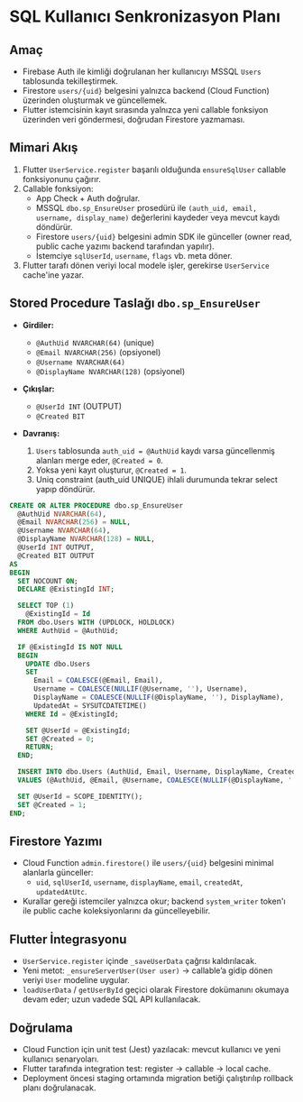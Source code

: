 # SQL Kullanıcı Senkronizasyon Planı

## Amaç
- Firebase Auth ile kimliği doğrulanan her kullanıcıyı MSSQL `Users` tablosunda tekilleştirmek.
- Firestore `users/{uid}` belgesini yalnızca backend (Cloud Function) üzerinden oluşturmak ve güncellemek.
- Flutter istemcisinin kayıt sırasında yalnızca yeni callable fonksiyon üzerinden veri göndermesi, doğrudan Firestore yazmaması.

## Mimari Akış
1. Flutter `UserService.register` başarılı olduğunda `ensureSqlUser` callable fonksiyonunu çağırır.
2. Callable fonksiyon:
   - App Check + Auth doğrular.
   - MSSQL `dbo.sp_EnsureUser` prosedürü ile `(auth_uid, email, username, display_name)` değerlerini kaydeder veya mevcut kaydı döndürür.
   - Firestore `users/{uid}` belgesini admin SDK ile günceller (owner read, public cache yazımı backend tarafından yapılır).
   - İstemciye `sqlUserId`, `username`, `flags` vb. meta döner.
3. Flutter tarafı dönen veriyi local modele işler, gerekirse `UserService` cache'ine yazar.

## Stored Procedure Taslağı `dbo.sp_EnsureUser`
- **Girdiler:**

  - `@AuthUid NVARCHAR(64)` (unique)
  - `@Email NVARCHAR(256)` (opsiyonel)
  - `@Username NVARCHAR(64)`
  - `@DisplayName NVARCHAR(128)` (opsiyonel)
- **Çıkışlar:**

  - `@UserId INT` (OUTPUT)
  - `@Created BIT`
- **Davranış:**

  1. `Users` tablosunda `auth_uid = @AuthUid` kaydı varsa güncellenmiş alanları merge eder, `@Created = 0`.
  2. Yoksa yeni kayıt oluşturur, `@Created = 1`.
  3. Uniq constraint (auth_uid UNIQUE) ihlali durumunda tekrar select yapıp döndürür.

```sql
CREATE OR ALTER PROCEDURE dbo.sp_EnsureUser
  @AuthUid NVARCHAR(64),
  @Email NVARCHAR(256) = NULL,
  @Username NVARCHAR(64),
  @DisplayName NVARCHAR(128) = NULL,
  @UserId INT OUTPUT,
  @Created BIT OUTPUT
AS
BEGIN
  SET NOCOUNT ON;
  DECLARE @ExistingId INT;

  SELECT TOP (1)
    @ExistingId = Id
  FROM dbo.Users WITH (UPDLOCK, HOLDLOCK)
  WHERE AuthUid = @AuthUid;

  IF @ExistingId IS NOT NULL
  BEGIN
    UPDATE dbo.Users
    SET
      Email = COALESCE(@Email, Email),
      Username = COALESCE(NULLIF(@Username, ''), Username),
      DisplayName = COALESCE(NULLIF(@DisplayName, ''), DisplayName),
      UpdatedAt = SYSUTCDATETIME()
    WHERE Id = @ExistingId;

    SET @UserId = @ExistingId;
    SET @Created = 0;
    RETURN;
  END;

  INSERT INTO dbo.Users (AuthUid, Email, Username, DisplayName, CreatedAt, UpdatedAt)
  VALUES (@AuthUid, @Email, @Username, COALESCE(NULLIF(@DisplayName, ''), @Username), SYSUTCDATETIME(), SYSUTCDATETIME());

  SET @UserId = SCOPE_IDENTITY();
  SET @Created = 1;
END;
```

## Firestore Yazımı

- Cloud Function `admin.firestore()` ile `users/{uid}` belgesini minimal alanlarla günceller:
  - `uid`, `sqlUserId`, `username`, `displayName`, `email`, `createdAt`, `updatedAtUtc`.
- Kurallar gereği istemciler yalnızca okur; backend `system_writer` token'ı ile public cache koleksiyonlarını da güncelleyebilir.

## Flutter İntegrasyonu

- `UserService.register` içinde `_saveUserData` çağrısı kaldırılacak.
- Yeni metot: `_ensureServerUser(User user)` → callable’a gidip dönen veriyi `User` modeline uygular.
- `loadUserData` / `getUserById` geçici olarak Firestore dokümanını okumaya devam eder; uzun vadede SQL API kullanılacak.

## Doğrulama

- Cloud Function için unit test (Jest) yazılacak: mevcut kullanıcı ve yeni kullanıcı senaryoları.
- Flutter tarafında integration test: register → callable → local cache.
- Deployment öncesi staging ortamında migration betiği çalıştırılıp rollback planı doğrulanacak.
